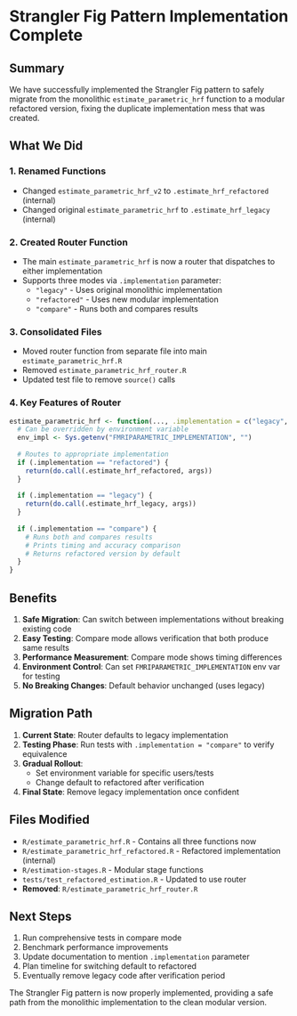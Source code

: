 # Strangler Fig Pattern Implementation Complete

## Summary

We have successfully implemented the Strangler Fig pattern to safely migrate from the monolithic `estimate_parametric_hrf` function to a modular refactored version, fixing the duplicate implementation mess that was created.

## What We Did

### 1. **Renamed Functions**
- Changed `estimate_parametric_hrf_v2` to `.estimate_hrf_refactored` (internal)
- Changed original `estimate_parametric_hrf` to `.estimate_hrf_legacy` (internal)

### 2. **Created Router Function**
- The main `estimate_parametric_hrf` is now a router that dispatches to either implementation
- Supports three modes via `.implementation` parameter:
  - `"legacy"` - Uses original monolithic implementation
  - `"refactored"` - Uses new modular implementation  
  - `"compare"` - Runs both and compares results

### 3. **Consolidated Files**
- Moved router function from separate file into main `estimate_parametric_hrf.R`
- Removed `estimate_parametric_hrf_router.R`
- Updated test file to remove `source()` calls

### 4. **Key Features of Router**
```r
estimate_parametric_hrf <- function(..., .implementation = c("legacy", "refactored", "compare")) {
  # Can be overridden by environment variable
  env_impl <- Sys.getenv("FMRIPARAMETRIC_IMPLEMENTATION", "")
  
  # Routes to appropriate implementation
  if (.implementation == "refactored") {
    return(do.call(.estimate_hrf_refactored, args))
  }
  
  if (.implementation == "legacy") {
    return(do.call(.estimate_hrf_legacy, args))
  }
  
  if (.implementation == "compare") {
    # Runs both and compares results
    # Prints timing and accuracy comparison
    # Returns refactored version by default
  }
}
```

## Benefits

1. **Safe Migration**: Can switch between implementations without breaking existing code
2. **Easy Testing**: Compare mode allows verification that both produce same results
3. **Performance Measurement**: Compare mode shows timing differences
4. **Environment Control**: Can set `FMRIPARAMETRIC_IMPLEMENTATION` env var for testing
5. **No Breaking Changes**: Default behavior unchanged (uses legacy)

## Migration Path

1. **Current State**: Router defaults to legacy implementation
2. **Testing Phase**: Run tests with `.implementation = "compare"` to verify equivalence
3. **Gradual Rollout**: 
   - Set environment variable for specific users/tests
   - Change default to refactored after verification
4. **Final State**: Remove legacy implementation once confident

## Files Modified

- `R/estimate_parametric_hrf.R` - Contains all three functions now
- `R/estimate_parametric_hrf_refactored.R` - Refactored implementation (internal)
- `R/estimation-stages.R` - Modular stage functions
- `tests/test_refactored_estimation.R` - Updated to use router
- **Removed**: `R/estimate_parametric_hrf_router.R`

## Next Steps

1. Run comprehensive tests in compare mode
2. Benchmark performance improvements
3. Update documentation to mention `.implementation` parameter
4. Plan timeline for switching default to refactored
5. Eventually remove legacy code after verification period

The Strangler Fig pattern is now properly implemented, providing a safe path from the monolithic implementation to the clean modular version.